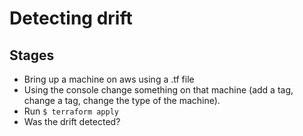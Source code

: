 # Detecting drift

## Stages
* Bring up a machine on aws using a .tf file
* Using the console change something on that machine
    (add a tag, change a tag, change the type of the machine).
* Run
    `$ terraform apply`
* Was the drift detected?
